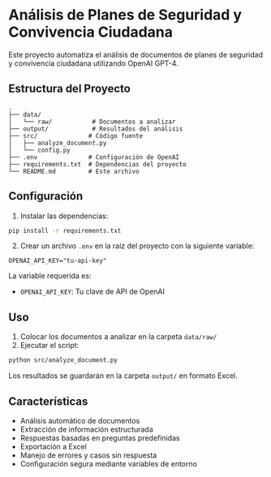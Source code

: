 # Análisis de Planes de Seguridad y Convivencia Ciudadana

Este proyecto automatiza el análisis de documentos de planes de seguridad y convivencia ciudadana utilizando OpenAI GPT-4.

## Estructura del Proyecto

```
.
├── data/
│   └── raw/           # Documentos a analizar
├── output/            # Resultados del análisis
├── src/              # Código fuente
│   ├── analyze_document.py
│   └── config.py
├── .env              # Configuración de OpenAI
├── requirements.txt  # Dependencias del proyecto
└── README.md         # Este archivo
```

## Configuración

1. Instalar las dependencias:
```bash
pip install -r requirements.txt
```

2. Crear un archivo `.env` en la raíz del proyecto con la siguiente variable:
```
OPENAI_API_KEY="tu-api-key"
```

La variable requerida es:
- `OPENAI_API_KEY`: Tu clave de API de OpenAI

## Uso

1. Colocar los documentos a analizar en la carpeta `data/raw/`
2. Ejecutar el script:
```bash
python src/analyze_document.py
```

Los resultados se guardarán en la carpeta `output/` en formato Excel.

## Características

- Análisis automático de documentos
- Extracción de información estructurada
- Respuestas basadas en preguntas predefinidas
- Exportación a Excel
- Manejo de errores y casos sin respuesta
- Configuración segura mediante variables de entorno